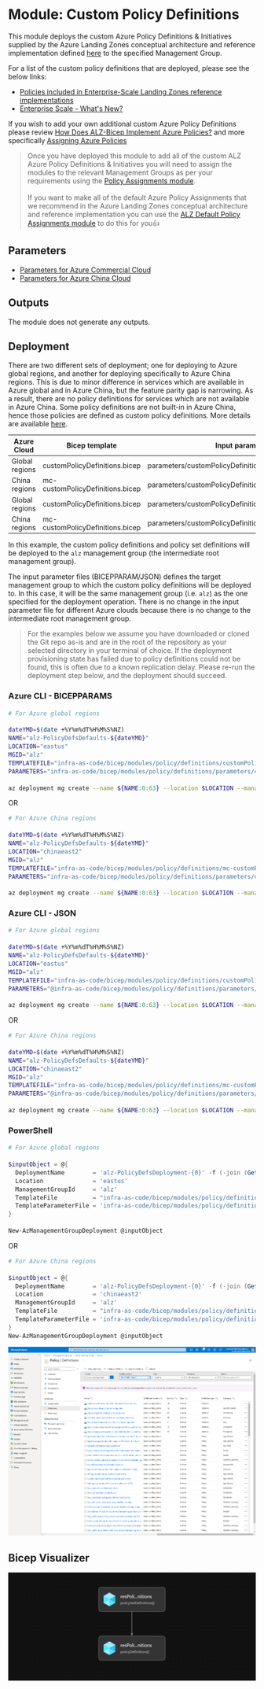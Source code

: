 # Module: Custom Policy Definitions

This module deploys the custom Azure Policy Definitions & Initiatives supplied by the Azure Landing Zones conceptual architecture and reference implementation defined [here](https://learn.microsoft.com/azure/cloud-adoption-framework/ready/enterprise-scale/architecture) to the specified Management Group.

For a list of the custom policy definitions that are deployed, please see the below links:

- [Policies included in Enterprise-Scale Landing Zones reference implementations](https://github.com/Azure/Enterprise-Scale/blob/main/docs/ESLZ-Policies.md)
- [Enterprise Scale - What's New?](https://github.com/Azure/Enterprise-Scale/wiki/Whats-new)

If you wish to add your own additional custom Azure Policy Definitions please review [How Does ALZ-Bicep Implement Azure Policies?](https://github.com/Azure/ALZ-Bicep/wiki/PolicyDeepDive) and more specifically [Assigning Azure Policies](https://github.com/Azure/ALZ-Bicep/wiki/AssigningPolicies)

> Once you have deployed this module to add all of the custom ALZ Azure Policy Definitions & Initiatives you will need to assign the modules to the relevant Management Groups as per your requirements using the [Policy Assignments module](../assignments/README.md). <br><br>
> If you want to make all of the default Azure Policy Assignments that we recommend in the Azure Landing Zones conceptual architecture and reference implementation you can use the [ALZ Default Policy Assignments module](../assignments/alzDefaults/README.md) to do this for you👍

## Parameters

- [Parameters for Azure Commercial Cloud](generateddocs/customPolicyDefinitions.bicep.md)
- [Parameters for Azure China Cloud](generateddocs/mc-customPolicyDefinitions.bicep.md)

## Outputs

The module does not generate any outputs.

## Deployment

There are two different sets of deployment; one for deploying to Azure global regions, and another for deploying specifically to Azure China regions. This is due to minor difference in services which are available in Azure global and in Azure China, but the feature parity gap is narrowing. As a result, there are no policy definitions for services which are not available in Azure China. Some policy definitions are not built-in in Azure China, hence those policies are defined as custom policy definitions. More details are available [here](https://github.com/Azure/Enterprise-Scale/pull/802).

 | Azure Cloud    | Bicep template                     | Input parameters file                             |
 | -------------- | ---------------------------------- | ------------------------------------------------- |
 | Global regions | customPolicyDefinitions.bicep    | parameters/customPolicyDefinitions.parameters.all.bicepparam |
 | China regions  | mc-customPolicyDefinitions.bicep | parameters/customPolicyDefinitions.parameters.all.bicepparam |
 | Global regions | customPolicyDefinitions.bicep    | parameters/customPolicyDefinitions.parameters.all.json |
 | China regions  | mc-customPolicyDefinitions.bicep | parameters/customPolicyDefinitions.parameters.all.json |

In this example, the custom policy definitions and policy set definitions will be deployed to the `alz` management group (the intermediate root management group).

The input parameter files (BICEPPARAM/JSON) defines the target management group to which the custom policy definitions will be deployed to. In this case, it will be the same management group (i.e. `alz`) as the one specified for the deployment operation. There is no change in the input parameter file for different Azure clouds because there is no change to the intermediate root management group.

> For the examples below we assume you have downloaded or cloned the Git repo as-is and are in the root of the repository as your selected directory in your terminal of choice.
> If the deployment provisioning state has failed due to policy definitions could not be found, this is often due to a known replication delay. Please re-run the deployment step below, and the deployment should succeed.

### Azure CLI - BICEPPARAMS

```bash
# For Azure global regions

dateYMD=$(date +%Y%m%dT%H%M%S%NZ)
NAME="alz-PolicyDefsDefaults-${dateYMD}"
LOCATION="eastus"
MGID="alz"
TEMPLATEFILE="infra-as-code/bicep/modules/policy/definitions/customPolicyDefinitions.bicep"
PARAMETERS="infra-as-code/bicep/modules/policy/definitions/parameters/customPolicyDefinitions.parameters.all.bicepparam"

az deployment mg create --name ${NAME:0:63} --location $LOCATION --management-group-id $MGID --template-file $TEMPLATEFILE --parameters $PARAMETERS
```
OR
```bash
# For Azure China regions

dateYMD=$(date +%Y%m%dT%H%M%S%NZ)
NAME="alz-PolicyDefsDefaults-${dateYMD}"
LOCATION="chinaeast2"
MGID="alz"
TEMPLATEFILE="infra-as-code/bicep/modules/policy/definitions/mc-customPolicyDefinitions.bicep"
PARAMETERS="infra-as-code/bicep/modules/policy/definitions/parameters/customPolicyDefinitions.parameters.all.bicepparam"

az deployment mg create --name ${NAME:0:63} --location $LOCATION --management-group-id $MGID --template-file $TEMPLATEFILE --parameters $PARAMETERS
```

### Azure CLI - JSON

```bash
# For Azure global regions

dateYMD=$(date +%Y%m%dT%H%M%S%NZ)
NAME="alz-PolicyDefsDefaults-${dateYMD}"
LOCATION="eastus"
MGID="alz"
TEMPLATEFILE="infra-as-code/bicep/modules/policy/definitions/customPolicyDefinitions.bicep"
PARAMETERS="@infra-as-code/bicep/modules/policy/definitions/parameters/customPolicyDefinitions.parameters.all.json"

az deployment mg create --name ${NAME:0:63} --location $LOCATION --management-group-id $MGID --template-file $TEMPLATEFILE --parameters $PARAMETERS
```
OR
```bash
# For Azure China regions

dateYMD=$(date +%Y%m%dT%H%M%S%NZ)
NAME="alz-PolicyDefsDefaults-${dateYMD}"
LOCATION="chinaeast2"
MGID="alz"
TEMPLATEFILE="infra-as-code/bicep/modules/policy/definitions/mc-customPolicyDefinitions.bicep"
PARAMETERS="@infra-as-code/bicep/modules/policy/definitions/parameters/customPolicyDefinitions.parameters.all.json"

az deployment mg create --name ${NAME:0:63} --location $LOCATION --management-group-id $MGID --template-file $TEMPLATEFILE --parameters $PARAMETERS
```

### PowerShell

```powershell
# For Azure global regions

$inputObject = @{
  DeploymentName        = 'alz-PolicyDefsDeployment-{0}' -f (-join (Get-Date -Format 'yyyyMMddTHHMMssffffZ')[0..63])
  Location              = 'eastus'
  ManagementGroupId     = 'alz'
  TemplateFile          = "infra-as-code/bicep/modules/policy/definitions/customPolicyDefinitions.bicep"
  TemplateParameterFile = 'infra-as-code/bicep/modules/policy/definitions/parameters/customPolicyDefinitions.parameters.all.json'
}

New-AzManagementGroupDeployment @inputObject
```
OR
```powershell
# For Azure China regions

$inputObject = @{
  DeploymentName        = 'alz-PolicyDefsDeployment-{0}' -f (-join (Get-Date -Format 'yyyyMMddTHHMMssffffZ')[0..63])
  Location              = 'chinaeast2'
  ManagementGroupId     = 'alz'
  TemplateFile          = "infra-as-code/bicep/modules/policy/definitions/mc-customPolicyDefinitions.bicep"
  TemplateParameterFile = 'infra-as-code/bicep/modules/policy/definitions/parameters/customPolicyDefinitions.parameters.all.json'
}
New-AzManagementGroupDeployment @inputObject
```

![Example Deployment Output](media/exampleDeploymentOutput.png "Example Deployment Output")

## Bicep Visualizer

![Bicep Visualizer](media/bicepVisualizer.png "Bicep Visualizer")
